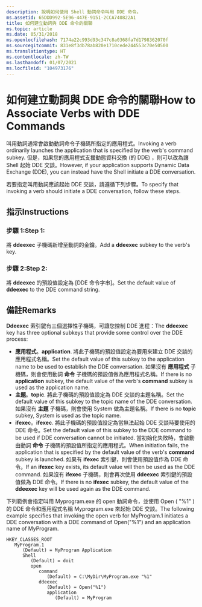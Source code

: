 ```yaml
---
description: 說明如何使用 Shell 動詞命令叫用 DDE 命令。
ms.assetid: 65DDD992-5E96-447E-9151-2CCA740822A1
title: 如何建立動詞與 DDE 命令的關聯
ms.topic: article
ms.date: 05/31/2018
ms.openlocfilehash: 7174a22c993d93c347c8a0368fa7d1798362070f
ms.sourcegitcommit: 831e8f3db78ab820e1710cede244553c70e50500
ms.translationtype: HT
ms.contentlocale: zh-TW
ms.lasthandoff: 01/07/2021
ms.locfileid: "104973176"
---
```

# <a name="how-to-associate-verbs-with-dde-commands"></a><span data-ttu-id="f4f09-103">如何建立動詞與 DDE 命令的關聯</span><span class="sxs-lookup"><span data-stu-id="f4f09-103">How to Associate Verbs with DDE Commands</span></span>

<span data-ttu-id="f4f09-104">叫用動詞通常會啟動動詞命令子機碼所指定的應用程式。</span><span class="sxs-lookup"><span data-stu-id="f4f09-104">Invoking a verb ordinarily launches the application that is specified by the verb's command subkey.</span></span> <span data-ttu-id="f4f09-105">但是，如果您的應用程式支援動態資料交換 (的 DDE) ，則可以改為讓 Shell 起始 DDE 交談。</span><span class="sxs-lookup"><span data-stu-id="f4f09-105">However, if your application supports Dynamic Data Exchange (DDE), you can instead have the Shell initiate a DDE conversation.</span></span>

<span data-ttu-id="f4f09-106">若要指定叫用動詞應該起始 DDE 交談，請遵循下列步驟。</span><span class="sxs-lookup"><span data-stu-id="f4f09-106">To specify that invoking a verb should initiate a DDE conversation, follow these steps.</span></span>

## <a name="instructions"></a><span data-ttu-id="f4f09-107">指示</span><span class="sxs-lookup"><span data-stu-id="f4f09-107">Instructions</span></span>

### <a name="step-1"></a><span data-ttu-id="f4f09-108">步驟 1:</span><span class="sxs-lookup"><span data-stu-id="f4f09-108">Step 1:</span></span>

<span data-ttu-id="f4f09-109">將 **ddeexec** 子機碼新增至動詞的金鑰。</span><span class="sxs-lookup"><span data-stu-id="f4f09-109">Add a **ddeexec** subkey to the verb's key.</span></span>

### <a name="step-2"></a><span data-ttu-id="f4f09-110">步驟 2:</span><span class="sxs-lookup"><span data-stu-id="f4f09-110">Step 2:</span></span>

<span data-ttu-id="f4f09-111">將 **ddeexec** 的預設值設定為 [DDE 命令字串]。</span><span class="sxs-lookup"><span data-stu-id="f4f09-111">Set the default value of **ddeexec** to the DDE command string.</span></span>

## <a name="remarks"></a><span data-ttu-id="f4f09-112">備註</span><span class="sxs-lookup"><span data-stu-id="f4f09-112">Remarks</span></span>

<span data-ttu-id="f4f09-113">**Ddeexec** 索引鍵有三個選擇性子機碼，可讓您控制 DDE 進程：</span><span class="sxs-lookup"><span data-stu-id="f4f09-113">The **ddeexec** key has three optional subkeys that provide some control over the DDE process:</span></span>

-   <span data-ttu-id="f4f09-114">**應用程式**。</span><span class="sxs-lookup"><span data-stu-id="f4f09-114">**application**.</span></span> <span data-ttu-id="f4f09-115">將此子機碼的預設值設定為要用來建立 DDE 交談的應用程式名稱。</span><span class="sxs-lookup"><span data-stu-id="f4f09-115">Set the default value of this subkey to the application name to be used to establish the DDE conversation.</span></span> <span data-ttu-id="f4f09-116">如果沒有 **應用程式** 子機碼，則會使用動詞 **命令** 子機碼的預設值做為應用程式名稱。</span><span class="sxs-lookup"><span data-stu-id="f4f09-116">If there is no **application** subkey, the default value of the verb's **command** subkey is used as the application name.</span></span>
-   <span data-ttu-id="f4f09-117">**主題**。</span><span class="sxs-lookup"><span data-stu-id="f4f09-117">**topic**.</span></span> <span data-ttu-id="f4f09-118">將此子機碼的預設值設定為 DDE 交談的主題名稱。</span><span class="sxs-lookup"><span data-stu-id="f4f09-118">Set the default value of this subkey to the topic name of the DDE conversation.</span></span> <span data-ttu-id="f4f09-119">如果沒有 **主題** 子機碼，則會使用 System 做為主題名稱。</span><span class="sxs-lookup"><span data-stu-id="f4f09-119">If there is no **topic** subkey, System is used as the topic name.</span></span>
-   <span data-ttu-id="f4f09-120">**ifexec**。</span><span class="sxs-lookup"><span data-stu-id="f4f09-120">**ifexec**.</span></span> <span data-ttu-id="f4f09-121">將此子機碼的預設值設定為當無法起始 DDE 交談時要使用的 DDE 命令。</span><span class="sxs-lookup"><span data-stu-id="f4f09-121">Set the default value of this subkey to the DDE command to be used if DDE conversation cannot be initiated.</span></span> <span data-ttu-id="f4f09-122">當初始化失敗時，會啟動由動詞 **命令** 子機碼的預設值所指定的應用程式。</span><span class="sxs-lookup"><span data-stu-id="f4f09-122">When initiation fails, the application that is specified by the default value of the verb's **command** subkey is launched.</span></span> <span data-ttu-id="f4f09-123">如果有 **ifexec** 索引鍵，則會使用預設值作為 DDE 命令。</span><span class="sxs-lookup"><span data-stu-id="f4f09-123">If an **ifexec** key exists, its default value will then be used as the DDE command.</span></span> <span data-ttu-id="f4f09-124">如果沒有 **ifexec** 子機碼，則會再次使用 **ddeexec** 索引鍵的預設值做為 DDE 命令。</span><span class="sxs-lookup"><span data-stu-id="f4f09-124">If there is no **ifexec** subkey, the default value of the **ddeexec** key will be used again as the DDE command.</span></span>

<span data-ttu-id="f4f09-125">下列範例會指定叫用 Myprogram.exe 的 open 動詞命令，並使用 Open ( "%1" ) 的 DDE 命令和應用程式名稱 Myprogram.exe 來起始 DDE 交談。</span><span class="sxs-lookup"><span data-stu-id="f4f09-125">The following example specifies that invoking the open verb for MyProgram.1 initiates a DDE conversation with a DDE command of Open("%1") and an application name of MyProgram.</span></span>

```
HKEY_CLASSES_ROOT
   MyProgram.1
      (Default) = MyProgram Application
      Shell
         (Default) = doit
         open
            command
               (Default) = C:\MyDir\MyProgram.exe "%1"
            ddeexec
               (Default) = Open("%1")
               application
                  (Default) = MyProgram
```

 

 



